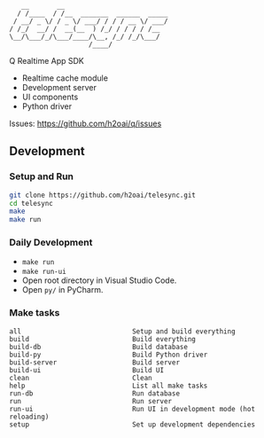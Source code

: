 
```
   __       __                          
  / /____  / /__  _______  ______  _____
 / __/ _ \/ / _ \/ ___/ / / / __ \/ ___/
/ /_/  __/ /  __(__  ) /_/ / / / / /__  
\__/\___/_/\___/____/\__, /_/ /_/\___/  
                    /____/              
```

Q Realtime App SDK

- Realtime cache module
- Development server
- UI components
- Python driver

Issues: https://github.com/h2oai/q/issues

## Development

### Setup and Run

```sh
git clone https://github.com/h2oai/telesync.git
cd telesync
make
make run
```

### Daily Development

- `make run`
- `make run-ui`
- Open root directory in Visual Studio Code.
- Open `py/` in PyCharm.

### Make tasks

```
all                            Setup and build everything
build                          Build everything
build-db                       Build database
build-py                       Build Python driver
build-server                   Build server
build-ui                       Build UI
clean                          Clean
help                           List all make tasks
run-db                         Run database
run                            Run server
run-ui                         Run UI in development mode (hot reloading)
setup                          Set up development dependencies
```